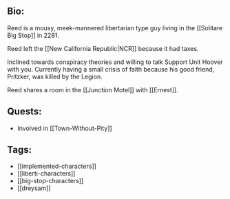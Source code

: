 ## Bio:

Reed is a mousy, meek-mannered libertarian type guy living in the [[Solitare Big Stop]] in 2281.

Reed left the [[New California Republic|NCR]] because it had taxes. 

Inclined towards conspiracy theories and willing to talk Support Unit Hoover with you. Currently having a small crisis of faith because his good friend, Pritzker, was killed by the Legion.

Reed shares a room in the [[Junction Motel]] with [[Ernest]].



## Quests:

- Involved in [[Town-Without-Pity]]

## Tags:

- [[implemented-characters]]
- [[liberti-characters]]
- [[big-stop-characters]]
- [[dreysam]]